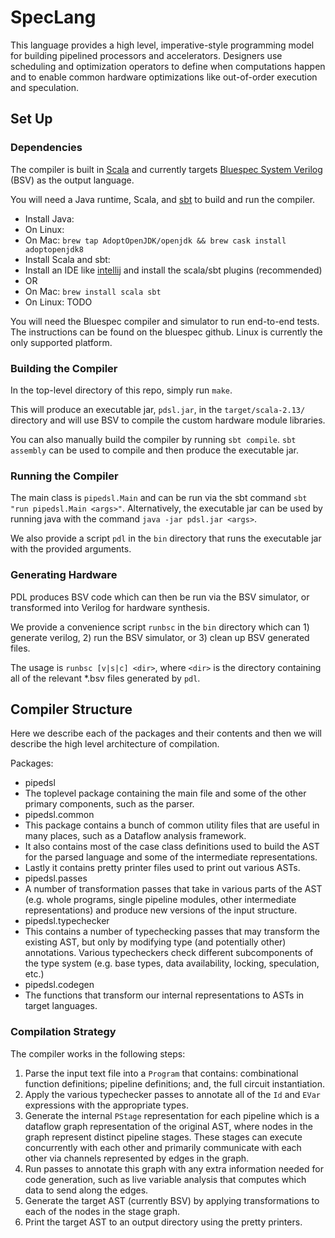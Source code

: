 # SpecLang

This language provides a high level, imperative-style programming model
for building pipelined processors and accelerators.
Designers use scheduling and optimization operators to define
when computations happen and to enable common hardware optimizations
like out-of-order execution and speculation.

## Set Up

### Dependencies

The compiler is built in [Scala](https://www.scala-lang.org/) and currently targets
[Bluespec System Verilog](https://github.com/B-Lang-org/bsc) (BSV) as the output language.

You will need a Java runtime, Scala, and [sbt](https://www.scala-sbt.org/) to build
and run the compiler.


- Install Java:
 - On Linux: 
 - On Mac: `brew tap AdoptOpenJDK/openjdk && brew cask install adoptopenjdk8`
- Install Scala and sbt:
 - Install an IDE like [intellij](https://www.jetbrains.com/idea/) and install the scala/sbt plugins (recommended)
 - OR
 - On Mac: `brew install scala sbt`
 - On Linux: TODO

You will need the Bluespec compiler and simulator to run end-to-end tests.
The instructions can be found on the bluespec github. Linux is currently
the only supported platform.

### Building the Compiler

In the top-level directory of this repo, simply  run `make`.

This will produce an executable jar, `pdsl.jar`, in the `target/scala-2.13/` directory
and will use BSV to compile the custom hardware module libraries.

You can also manually build the compiler by running `sbt compile`.
`sbt assembly` can be used to compile and then produce the executable jar.

### Running the Compiler

The main class is `pipedsl.Main` and can be run via
the sbt command `sbt "run pipedsl.Main <args>"`.
Alternatively, the executable jar can be used by 
running java with the command `java -jar pdsl.jar <args>`.

We also provide a script `pdl` in the `bin` directory that
runs the executable jar with the provided arguments.

### Generating Hardware

PDL produces BSV code which can then be run via the BSV simulator,
or transformed into Verilog for hardware synthesis.

We provide a convenience script `runbsc` in the `bin` directory
which can 1) generate verilog, 2) run the BSV simulator, or 3) clean up BSV generated files.

The usage is `runbsc [v|s|c] <dir>`, where `<dir>` is the directory containing all
of the relevant *.bsv files generated by `pdl`.

## Compiler Structure

Here we describe each of the packages and their contents and
then we will describe the high level architecture of compilation.

Packages:

- pipedsl
 - The toplevel package containing the main file and some of the other primary components,
 such as the parser.
- pipedsl.common
 - This package contains a bunch of common utility files that are useful in many places,
 such as a Dataflow analysis framework.
 - It also contains most of the case class definitions used to build the AST for the parsed language
 and some of the intermediate representations.
 - Lastly it contains pretty printer files used to print out various ASTs.
- pipedsl.passes
 - A number of transformation passes that take in various parts of the AST (e.g. whole programs,
 single pipeline modules, other intermediate representations) and produce new versions of
 the input structure.
- pipedsl.typechecker
 - This contains a number of typechecking passes that may transform the existing AST, but only
 by modifying type (and potentially other) annotations. Various typecheckers check different
 subcomponents of the type system (e.g. base types, data availability, locking, speculation, etc.)
- pipedsl.codegen
 - The functions that transform our internal representations to ASTs in target languages.


### Compilation Strategy

The compiler works in the following steps:

1. Parse the input text file into a `Program` that contains:
 combinational function definitions; pipeline definitions; and, the full circuit instantiation.
2. Apply the various typechecker passes to annotate all of the `Id` and `EVar` expressions with
 the appropriate types.
3. Generate the internal `PStage` representation for each pipeline which is a dataflow graph
 representation of the original AST, where nodes in the graph represent distinct pipeline stages.
 These stages can execute concurrently with each other and primarily communicate with each other
 via channels represented by edges in the graph.
4. Run passes to annotate this graph with any extra information needed for code generation,
 such as live variable analysis that computes which data to send along the edges.
5. Generate the target AST (currently BSV) by applying transformations to each of the
 nodes in the stage graph.
6. Print the target AST to an output directory using the pretty printers.
